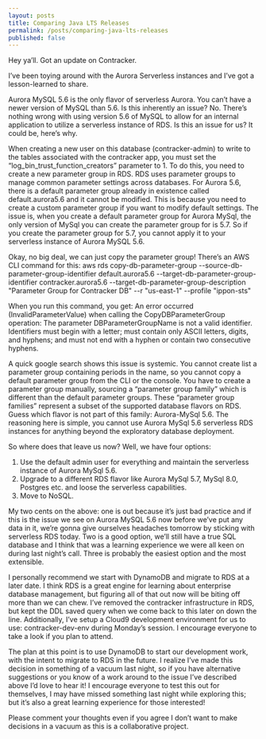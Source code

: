 ```yaml
---
layout: posts
title: Comparing Java LTS Releases
permalink: /posts/comparing-java-lts-releases
published: false
---
```


Hey ya’ll.  Got an update on Contracker.

I’ve been toying around with the Aurora Serverless instances and I’ve got a lesson-learned to share.

Aurora MySQL 5.6 is the only flavor of serverless Aurora.  You can’t have a newer version of MySQL than 5.6.  Is this inherently an issue?  No.  There’s nothing wrong with using version 5.6 of MySQL to allow for an internal application to utilize a serverless instance of RDS.  Is this an issue for us?  It could be, here’s why.  

When creating a new user on this database (contracker-admin) to write to the tables associated with the contracker app, you must set the “log_bin_trust_function_creators” parameter to 1.  To do this, you need to create a new parameter group in RDS.  RDS uses parameter groups to manage common parameter settings across databases.  For Aurora 5.6, there is a default parameter group already in existence called default.aurora5.6 and it cannot be modified.  This is because you need to create a custom parameter group if you want to modify default settings.  The issue is, when you create a default parameter group for Aurora MySql, the only version of MySql you can create the parameter group for is 5.7.  So if you create the parameter group for 5.7, you cannot apply it to your serverless instance of Aurora MySQL 5.6.

Okay, no big deal, we can just copy the parameter group!  There’s an AWS CLI command for this:
aws rds copy-db-parameter-group --source-db-parameter-group-identifier default.aurora5.6 --target-db-parameter-group-identifier contracker.aurora5.6 --target-db-parameter-group-description "Parameter Group for Contracker DB" --r "us-east-1" --profile "ippon-sts"

When you run this command, you get:
An error occurred (InvalidParameterValue) when calling the CopyDBParameterGroup operation: The parameter DBParameterGroupName is not a valid identifier. Identifiers must begin with a letter; must contain only ASCII letters, digits, and hyphens; and must not end with a hyphen or contain two consecutive hyphens.

A quick google search shows this issue is systemic.  You cannot create list a parameter group containing periods in the name, so you cannot copy a default parameter group from the CLI or the console.  You have to create a parameter group manually, sourcing a “parameter group family” which is different than the default parameter groups.  These “parameter group families” represent a subset of the supported database flavors on RDS.  Guess which flavor is not part of this family: Aurora-MySql 5.6.  The reasoning here is simple, you cannot use Aurora MySql 5.6 serverless RDS instances for anything beyond the exploratory database deployment.

So where does that leave us now?  Well, we have four options:
1. Use the default admin user for everything and maintain the serverless instance of Aurora MySql 5.6.
2. Upgrade to a different RDS flavor like Aurora MySql 5.7, MySql 8.0, Postgres etc. and loose the serverless capabilities.
3. Move to NoSQL.

My two cents on the above: one is out because it’s just bad practice and if this is the issue we see on Aurora MySQL 5.6 now before we’ve put any data in it, we’re gonna give ourselves headaches tomorrow by sticking with serverless RDS today.  Two is a good option, we’ll still have a true SQL database and I think that was a learning experience we were all keen on during last night’s call.  Three is probably the easiest option and the most extensible.  

I personally recommend we start with DynamoDB and migrate to RDS at a later date.  I think RDS is a great engine for learning about enterprise database management, but figuring all of that out now will be biting off more than we can chew.  I’ve removed the contracker infrastructure in RDS, but kept the DDL saved query when we come back to this later on down the line.  Additionally, I’ve setup a Cloud9 development environment for us to use: contracker-dev-env during Monday’s session.  I encourage everyone to take a look if you plan to attend.


The plan at this point is to use DynamoDB to start our development work, with the intent to migrate to RDS in the future.  I realize I’ve made this decision in something of a vacuum last night, so if you have alternative suggestions or you know of a work around to the issue I’ve described above I’d love to hear it!  I encourage everyone to test this out for themselves, I may have missed something last night while exploring this; but it’s also a great learning experience for those interested!


Please comment your thoughts even if you agree I don’t want to make decisions in a vacuum as this is a collaborative project.  
